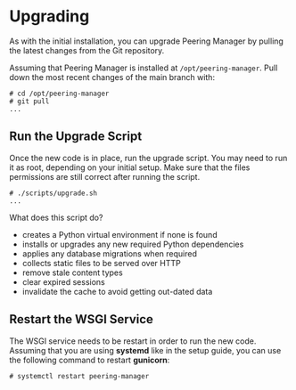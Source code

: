 # Upgrading

As with the initial installation, you can upgrade Peering Manager by pulling
the latest changes from the Git repository.

Assuming that Peering Manager is installed at `/opt/peering-manager`. Pull down
the most recent changes of the main branch with:

```no-highlight
# cd /opt/peering-manager
# git pull
...
```

## Run the Upgrade Script

Once the new code is in place, run the upgrade script. You may need to run it
as root, depending on your initial setup. Make sure that the files permissions
are still correct after running the script.

```no-highlight
# ./scripts/upgrade.sh
...
```

What does this script do?

* creates a Python virtual environment if none is found
* installs or upgrades any new required Python dependencies
* applies any database migrations when required
* collects static files to be served over HTTP
* remove stale content types
* clear expired sessions
* invalidate the cache to avoid getting out-dated data

## Restart the WSGI Service

The WSGI service needs to be restart in order to run the new code. Assuming
that you are using **systemd** like in the setup guide, you can use the
following command to restart **gunicorn**:

```no-highlight
# systemctl restart peering-manager
```
